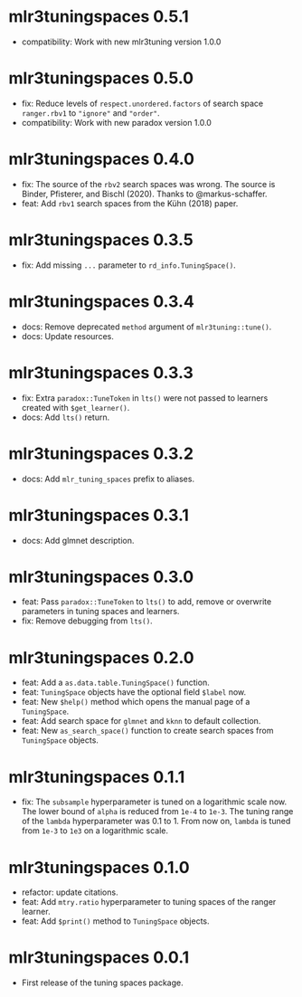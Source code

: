# mlr3tuningspaces 0.5.1

* compatibility: Work with new mlr3tuning version 1.0.0

# mlr3tuningspaces 0.5.0

* fix: Reduce levels of `respect.unordered.factors` of search space `ranger.rbv1` to `"ignore"` and `"order"`.
* compatibility: Work with new paradox version 1.0.0

# mlr3tuningspaces 0.4.0

* fix: The source of the `rbv2` search spaces was wrong.
  The source is Binder, Pfisterer, and Bischl (2020).
  Thanks to @markus-schaffer.
* feat: Add `rbv1` search spaces from the Kühn (2018) paper.

# mlr3tuningspaces 0.3.5

* fix: Add missing `...` parameter to `rd_info.TuningSpace()`.

# mlr3tuningspaces 0.3.4

* docs: Remove deprecated `method` argument of `mlr3tuning::tune()`.
* docs: Update resources.

# mlr3tuningspaces 0.3.3

* fix: Extra `paradox::TuneToken` in `lts()` were not passed to learners created with `$get_learner()`.
* docs: Add `lts()` return.

# mlr3tuningspaces 0.3.2

* docs: Add `mlr_tuning_spaces` prefix to aliases.

# mlr3tuningspaces 0.3.1

* docs: Add glmnet description.

# mlr3tuningspaces 0.3.0

* feat: Pass `paradox::TuneToken` to `lts()` to add, remove or overwrite parameters in tuning spaces and learners.
* fix: Remove debugging from `lts()`.

# mlr3tuningspaces 0.2.0

* feat: Add a `as.data.table.TuningSpace()` function.
* feat: `TuningSpace` objects have the optional field `$label` now.
* feat: New `$help()` method which opens the manual page of a `TuningSpace`.
* feat: Add search space for `glmnet` and `kknn` to default collection.
* feat: New `as_search_space()` function to create search spaces from `TuningSpace` objects.

# mlr3tuningspaces 0.1.1

* fix: The `subsample` hyperparameter is tuned on a logarithmic scale now.
  The lower bound of `alpha` is reduced from `1e-4` to `1e-3`.
  The tuning range of the `lambda` hyperparameter was 0.1 to 1.
  From now on, `lambda` is tuned from `1e-3` to `1e3` on a logarithmic scale.

# mlr3tuningspaces 0.1.0

* refactor: update citations.
* feat: Add `mtry.ratio` hyperparameter to tuning spaces of the ranger learner.
* feat: Add `$print()` method to `TuningSpace` objects.

# mlr3tuningspaces 0.0.1

* First release of the tuning spaces package.
